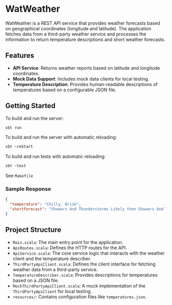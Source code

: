 # WatWeather

WatWeather is a REST API service that provides weather forecasts based on geographical coordinates (longitude and latitude). The application fetches data from a third-party weather service and processes the information to return temperature descriptions and short weather forecasts.

## Features

- **API Service**: Returns weather reports based on latitude and longitude coordinates.
- **Mock Data Support**: Includes mock data clients for local testing.
- **Temperature Description**: Provides human-readable descriptions of temperatures based on a configurable JSON file.

## Getting Started

To build and run the server:
```bash
sbt run
```

To build and run the server with automatic reloading:
```bash
sbt ~reStart
```
To build and run tests with automatic reloading:
```bash
sbt ~test
```
See `Makefile`

### Sample Response

```json
{
  "temperature": "Chilly, Brisk",
  "shortForecast": "Showers And Thunderstorms Likely then Showers And Thunderstorms"
}
```

## Project Structure

- `Main.scala`: The main entry point for the application.
- `ApiRoutes.scala`: Defines the HTTP routes for the API.
- `ApiService.scala`: The core service logic that interacts with the weather client and the temperature describer.
- `ThirdPartyApiClient.scala`: Defines the client interface for fetching weather data from a third-party service.
- `TemperatureDescriber.scala`: Provides descriptions for temperatures based on a JSON file.
- `MockThirdPartyApiClient.scala`: A mock implementation of the `ThirdPartyApiClient` for local testing.
- `resources/`: Contains configuration files like `temperatures.json`.

